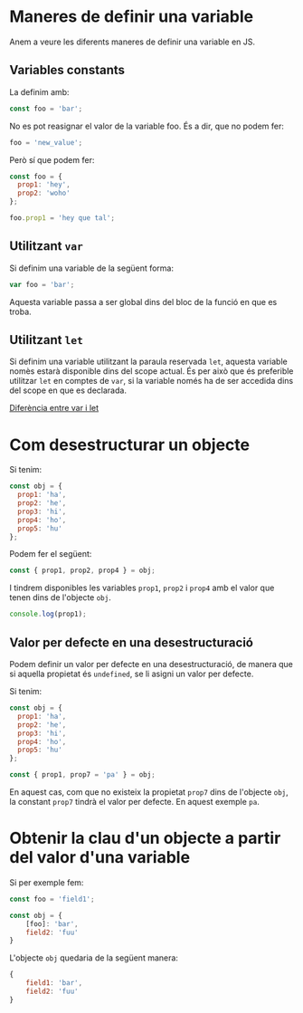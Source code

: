 # Maneres de definir una variable
Anem a veure les diferents maneres de definir una variable en JS.

## Variables constants
La definim amb:
```js
const foo = 'bar';
```

No es pot reasignar el valor de la variable foo. És a dir, que no podem fer:
```js
foo = 'new_value';
```

Però sí que podem fer:
```js
const foo = {
  prop1: 'hey',
  prop2: 'woho'
};

foo.prop1 = 'hey que tal';
```

## Utilitzant `var`
Si definim una variable de la següent forma:
```js
var foo = 'bar';
```

Aquesta variable passa a ser global dins del bloc de la funció en que es troba.

## Utilitzant `let`
Si definim una variable utilitzant la paraula reservada `let`, aquesta variable
nomès estarà disponible dins del scope actual. És per això que és preferible
utilitzar `let` en comptes de `var`, si la variable només ha de ser accedida
dins del scope en que es declarada.

[Diferència entre var i let](https://stackoverflow.com/questions/762011/whats-the-difference-between-using-let-and-var-to-declare-a-variable-in-jav/11444416#11444416)


# Com desestructurar un objecte
Si tenim:
```js
const obj = {
  prop1: 'ha',
  prop2: 'he',
  prop3: 'hi',
  prop4: 'ho',
  prop5: 'hu'
};
```

Podem fer el següent:
```js
const { prop1, prop2, prop4 } = obj;
```

I tindrem disponibles les variables `prop1`, `prop2` i `prop4` amb el valor que
tenen dins de l'objecte `obj`.

```js
console.log(prop1);
```

## Valor per defecte en una desestructuració
Podem definir un valor per defecte en una desestructuració, de manera
que si aquella propietat és `undefined`, se li asigni un valor per defecte.

Si tenim:
```js
const obj = {
  prop1: 'ha',
  prop2: 'he',
  prop3: 'hi',
  prop4: 'ho',
  prop5: 'hu'
};

const { prop1, prop7 = 'pa' } = obj;
```

En aquest cas, com que no existeix la propietat `prop7` dins de l'objecte `obj`,
la constant `prop7` tindrà el valor per defecte. En aquest exemple `pa`.

# Obtenir la clau d'un objecte a partir del valor d'una variable
Si per exemple fem:

```js
const foo = 'field1';

const obj = {
    [foo]: 'bar',
    field2: 'fuu'
}
```

L'objecte `obj` quedaria de la següent manera:
```js
{
    field1: 'bar',
    field2: 'fuu'
}
```

